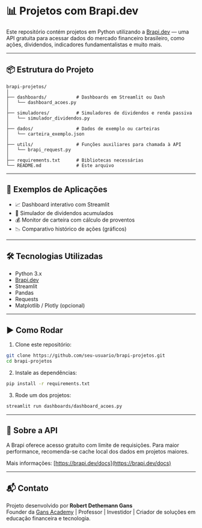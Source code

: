 # 📊 Projetos com Brapi.dev

Este repositório contém projetos em Python utilizando a [Brapi.dev](https://brapi.dev/) — uma API gratuita para acessar dados do mercado financeiro brasileiro, como ações, dividendos, indicadores fundamentalistas e muito mais.

---

## 📦 Estrutura do Projeto

```
brapi-projetos/
│
├── dashboards/           # Dashboards em Streamlit ou Dash
│   └── dashboard_acoes.py
│
├── simuladores/          # Simuladores de dividendos e renda passiva
│   └── simulador_dividendos.py
│
├── dados/                # Dados de exemplo ou carteiras
│   └── carteira_exemplo.json
│
├── utils/                # Funções auxiliares para chamada à API
│   └── brapi_request.py
│
├── requirements.txt      # Bibliotecas necessárias
└── README.md             # Este arquivo
```

---

## 🚀 Exemplos de Aplicações

- 📈 Dashboard interativo com Streamlit
- 🧮 Simulador de dividendos acumulados
- 💰 Monitor de carteira com cálculo de proventos
- 📉 Comparativo histórico de ações (gráficos)

---

## 🛠️ Tecnologias Utilizadas

- Python 3.x
- [Brapi.dev](https://brapi.dev/)
- Streamlit
- Pandas
- Requests
- Matplotlib / Plotly (opcional)

---

## ▶️ Como Rodar

1. Clone este repositório:

```bash
git clone https://github.com/seu-usuario/brapi-projetos.git
cd brapi-projetos
```

2. Instale as dependências:

```bash
pip install -r requirements.txt
```

3. Rode um dos projetos:

```bash
streamlit run dashboards/dashboard_acoes.py
```

---

## 🔐 Sobre a API

A Brapi oferece acesso gratuito com limite de requisições. Para maior performance, recomenda-se cache local dos dados em projetos maiores.

Mais informações: [https://brapi.dev/docs](https://brapi.dev/docs)

---

## 📬 Contato

Projeto desenvolvido por **Robert Dethemann Gans**  
Founder da [Gans Academy](https://gans-academy.com) | Professor | Investidor | Criador de soluções em educação financeira e tecnologia.
